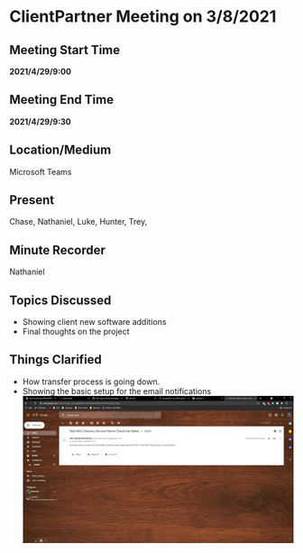 # ClientPartner Meeting on 3/8/2021

## Meeting Start Time

**2021/4/29/9:00** 

## Meeting End Time

**2021/4/29/9:30**

## Location/Medium

Microsoft Teams

## Present

Chase,
Nathaniel,
Luke,
Hunter,
Trey,

## Minute Recorder

Nathaniel

## Topics Discussed

-	Showing client new software additions
- Final thoughts on the project

## Things Clarified

- How transfer process is going down. 
- Showing the basic setup for the email notifications
![alt_text](https://github.com/Chase121098/24x7-System-Monitoring-App/blob/master/Auxiliary%20Files/24x7EmailSent.PNG)
